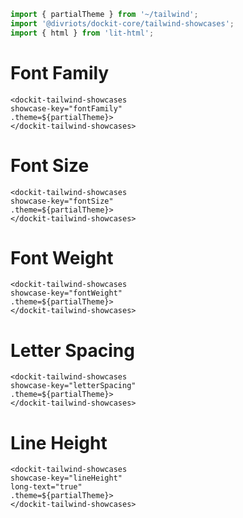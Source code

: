 ```js script
import { partialTheme } from '~/tailwind';
import '@divriots/dockit-core/tailwind-showcases';
import { html } from 'lit-html';
```

# Font Family

```html:html
<dockit-tailwind-showcases
showcase-key="fontFamily"
.theme=${partialTheme}>
</dockit-tailwind-showcases>
```

# Font Size

```html:html
<dockit-tailwind-showcases
showcase-key="fontSize"
.theme=${partialTheme}>
</dockit-tailwind-showcases>
```

# Font Weight

```html:html
<dockit-tailwind-showcases
showcase-key="fontWeight"
.theme=${partialTheme}>
</dockit-tailwind-showcases>
```

# Letter Spacing

```html:html
<dockit-tailwind-showcases
showcase-key="letterSpacing"
.theme=${partialTheme}>
</dockit-tailwind-showcases>
```

# Line Height

```html:html
<dockit-tailwind-showcases
showcase-key="lineHeight"
long-text="true"
.theme=${partialTheme}>
</dockit-tailwind-showcases>
```
